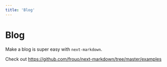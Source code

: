 ```yaml
---
title: 'Blog'
---
```


# Blog

Make a blog is super easy with `next-markdown`.

Check out https://github.com/frouo/next-markdown/tree/master/examples
